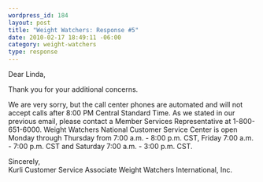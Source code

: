 ```yaml
--- 
wordpress_id: 184
layout: post
title: "Weight Watchers: Response #5"
date: 2010-02-17 18:49:11 -06:00
category: weight-watchers
type: response
---
```

Dear Linda,

Thank you for your additional concerns.

We are very sorry, but the call center phones are automated and will not accept calls after 8:00 PM Central Standard Time. As we stated in our previous email, please contact a Member Services Representative at 1-800-651-6000.  Weight Watchers National Customer Service Center is open Monday through Thursday from 7:00 a.m. - 8:00 p.m. CST, Friday 7:00 a.m. - 7:00 p.m. CST and Saturday 7:00 a.m. - 3:00 p.m. CST. 

Sincerely,  
Kurli 
Customer Service Associate
Weight Watchers International,  Inc.
